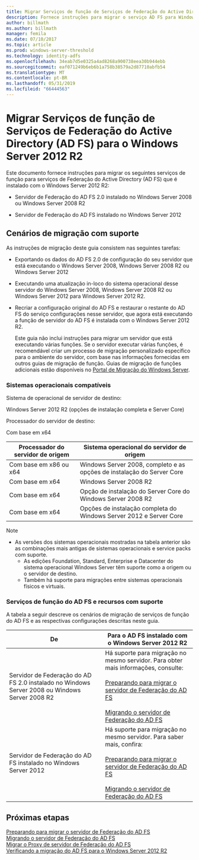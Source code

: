 ```yaml
---
title: Migrar Serviços de função de Serviços de Federação do Active Directory (AD FS) para o Windows Server 2012 R2
description: Fornece instruções para migrar o serviço AD FS para Windows Server 2012 R2.
author: billmath
ms.author: billmath
manager: femila
ms.date: 07/10/2017
ms.topic: article
ms.prod: windows-server-threshold
ms.technology: identity-adfs
ms.openlocfilehash: 34eab7d5e0325a4ad8268a900738eea30b944ebb
ms.sourcegitcommit: eaf071249b6eb6b1a758b38579a2d87710abfb54
ms.translationtype: MT
ms.contentlocale: pt-BR
ms.lasthandoff: 05/31/2019
ms.locfileid: "66444563"
---
```

# <a name="migrate-active-directory-federation-services-role-services-to-windows-server-2012-r2"></a>Migrar Serviços de função de Serviços de Federação do Active Directory (AD FS) para o Windows Server 2012 R2
 Este documento fornece instruções para migrar os seguintes serviços de função para serviços de Federação do Active Directory (AD FS) que é instalado com o Windows Server 2012 R2:  
  
-   Servidor de Federação do AD FS 2.0 instalado no Windows Server 2008 ou Windows Server 2008 R2  
  
-   Servidor de Federação do AD FS instalado no Windows Server 2012  
  
## <a name="supported-migration-scenarios"></a>Cenários de migração com suporte  
 As instruções de migração deste guia consistem nas seguintes tarefas:  
  
- Exportando os dados do AD FS 2.0 de configuração do seu servidor que está executando o Windows Server 2008, Windows Server 2008 R2 ou Windows Server 2012  
  
- Executando uma atualização in-loco do sistema operacional desse servidor do Windows Server 2008, Windows Server 2008 R2 ou Windows Server 2012 para Windows Server 2012 R2. 
  
- Recriar a configuração original do AD FS e restaurar o restante do AD FS do serviço configurações nesse servidor, que agora está executando a função de servidor do AD FS é instalada com o Windows Server 2012 R2.  
  
  Este guia não inclui instruções para migrar um servidor que está executando várias funções. Se o servidor executar várias funções, é recomendável criar um processo de migração personalizado específico para o ambiente do servidor, com base nas informações fornecidas em outros guias de migração de função. Guias de migração de funções adicionais estão disponíveis no [Portal de Migração do Windows Server](https://go.microsoft.com/fwlink/?LinkId=247608).  
  
### <a name="supported-operating-systems"></a>Sistemas operacionais compatíveis  
 Sistema de operacional de servidor de destino:  
  
 Windows Server 2012 R2 (opções de instalação completa e Server Core)  
  
 Processador do servidor de destino:  
  
 Com base em x64  
  
|Processador do servidor de origem|Sistema operacional do servidor de origem|  
|-----------------------------|------------------------------------|  
|Com base em x86 ou x64| Windows Server 2008, completo e as opções de instalação do Server Core|  
|Com base em x64|Windows Server 2008 R2|  
|Com base em x64|Opção de instalação do Server Core do Windows Server 2008 R2|  
|Com base em x64|Opções de instalação completa do Windows Server 2012 e Server Core|  
  
> [!NOTE]
> - As versões dos sistemas operacionais mostradas na tabela anterior são as combinações mais antigas de sistemas operacionais e service packs com suporte.  
>   -   As edições Foundation, Standard, Enterprise e Datacenter do sistema operacional Windows Server têm suporte como a origem ou o servidor de destino.  
>   -   Também há suporte para migrações entre sistemas operacionais físicos e virtuais.  
  
### <a name="supported-ad-fs-role-services-and-features"></a>Serviços de função do AD FS e recursos com suporte  
 A tabela a seguir descreve os cenários de migração de serviços de função do AD FS e as respectivas configurações descritas neste guia.  
  
|De|Para o AD FS instalado com o Windows Server 2012 R2|  
|----------|----------------------------------------------------------------------------------------------|  
|Servidor de Federação do AD FS 2.0 instalado no Windows Server 2008 ou Windows Server 2008 R2|Há suporte para migração no mesmo servidor. Para obter mais informações, consulte:<br /><br /> [Preparando para migrar o servidor de Federação do AD FS](prepare-migrate-ad-fs-server-r2.md)<br /><br /> [Migrando o servidor de Federação do AD FS](migrate-ad-fs-fed-server-r2.md)|  
|Servidor de Federação do AD FS instalado no Windows Server 2012|Há suporte para migração no mesmo servidor.  Para saber mais, confira:<br /><br /> [Preparando para migrar o servidor de Federação do AD FS](prepare-migrate-ad-fs-server-r2.md)<br /><br /> [Migrando o servidor de Federação do AD FS](migrate-ad-fs-fed-server-r2.md)|  
  
## <a name="next-steps"></a>Próximas etapas
 [Preparando para migrar o servidor de Federação do AD FS](prepare-migrate-ad-fs-server-r2.md)   
 [Migrando o servidor de Federação do AD FS](migrate-ad-fs-fed-server-r2.md)   
 [Migrar o Proxy de servidor de Federação do AD FS](migrate-fed-server-proxy-r2.md)   
 [Verificando a migração do AD FS para o Windows Server 2012 R2](verify-ad-fs-migration.md)
